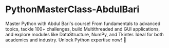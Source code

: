 # PythonMasterClass-AbdulBari
Master Python with Abdul Bari's course! From fundamentals to advanced topics, tackle 100+ challenges, build Multithreaded and GUI applications, and explore modules like DataStructure, NumPy, and Tkinter. Ideal for both academics and industry. Unlock Python expertise now! 🚀
